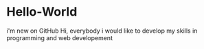 # Hello-World
i'm new on GitHub
Hi, everybody i would like to develop my skills in programming and web developement
